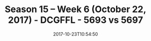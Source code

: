---
title: Season 15 – Week 6 (October 22, 2017) - DCGFFL - 5693 vs 5697
teams_score:
- team: 5693
  score: 8
- team: 5697
  score: 27
mvp: Ethan Gramstad, Donald Mitchell
game-ball: Ken Mitchell, Jamar Walker
season: 15
week: 6
date: '2017-10-23T10:54:50'
pageid: season-15-week-6-october-22-2017-5693-vs-5697
---